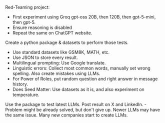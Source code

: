 


Red-Teaming project:
- First experiment using Groq gpt-oss 20B, then 120B, then gpt-5-mini, then gpt-5.
- Ensure reasoning is disabled
- Repeat the same on ChatGPT website.

























Create a python package & datasets to perform those tests.

- Use standard datasets like GSM8K, MATH, etc.
- Use JSON to store every result.
- Multilingual prompting: Use Google translate.
- Linguistic errors: Collect most common words, manually set wrong spelling. Also create mistakes using LLMs.
- For Power of Roles, put random question and right answer in message history.
- Does Seed Matter: Use datasets as it is, and also experiment on temperature.

Use the package to test latest LLMs. Post result on X and LinkedIn.
	- Problem might be already solved, but don't give up. Newer LLMs may have the same issue. Many new companies start to create LLMs.

